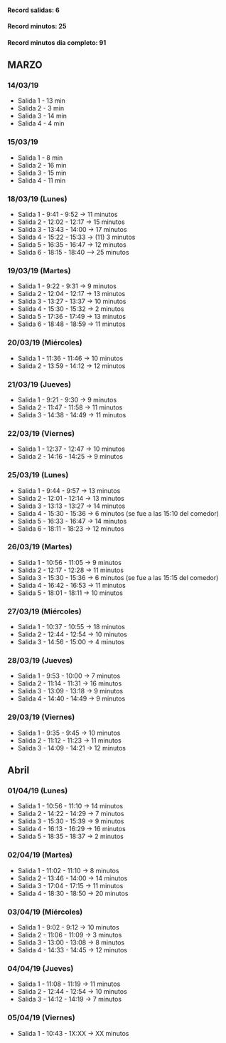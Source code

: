 #### Record salidas: 6
#### Record minutos: 25
#### Record minutos dia completo: 91

## MARZO
### 14/03/19
* Salida 1 - 13 min
* Salida 2 - 3 min
* Salida 3 - 14 min
* Salida 4 - 4 min

### 15/03/19
* Salida 1 - 8 min
* Salida 2 - 16 min
* Salida 3 - 15 min
* Salida 4 - 11 min

### 18/03/19 (Lunes)
* Salida 1 - 9:41 - 9:52 -> 11 minutos
* Salida 2 - 12:02 - 12:17 -> 15 minutos
* Salida 3 - 13:43 - 14:00 -> 17 minutos
* Salida 4 - 15:22 - 15:33 -> (11) 3 minutos
* Salida 5 - 16:35 - 16:47 -> 12 minutos
* Salida 6 - 18:15 - 18:40 --> 25 minutos

### 19/03/19 (Martes)
* Salida 1 - 9:22 - 9:31 -> 9 minutos
* Salida 2 - 12:04 - 12:17 -> 13 minutos
* Salida 3 - 13:27 - 13:37 -> 10 minutos
* Salida 4 - 15:30 - 15:32 -> 2 minutos
* Salida 5 - 17:36 - 17:49 -> 13 minutos
* Salida 6 - 18:48 - 18:59 -> 11 minutos

### 20/03/19 (Miércoles)
* Salida 1 - 11:36 - 11:46 -> 10 minutos
* Salida 2 - 13:59 - 14:12 -> 12 minutos

### 21/03/19 (Jueves)
* Salida 1 - 9:21 - 9:30 -> 9 minutos
* Salida 2 - 11:47 - 11:58 -> 11 minutos
* Salida 3 - 14:38 - 14:49 -> 11 minutos

### 22/03/19 (Viernes)
* Salida 1 - 12:37 - 12:47 -> 10 minutos
* Salida 2 - 14:16 - 14:25 -> 9 minutos

### 25/03/19 (Lunes)
* Salida 1 - 9:44 - 9:57 -> 13 minutos
* Salida 2 - 12:01 - 12:14 -> 13 minutos
* Salida 3 - 13:13 - 13:27 -> 14 minutos
* Salida 4 - 15:30 - 15:36 -> 6 minutos (se fue a las 15:10 del comedor)
* Salida 5 - 16:33 - 16:47 -> 14 minutos
* Salida 6 - 18:11 - 18:23 -> 12 minutos

### 26/03/19 (Martes)
* Salida 1 - 10:56 - 11:05 -> 9 minutos
* Salida 2 - 12:17 - 12:28 -> 11 minutos
* Salida 3 - 15:30 - 15:36 -> 6 minutos (se fue a las 15:15 del comedor)
* Salida 4 - 16:42 - 16:53 -> 11 minutos
* Salida 5 - 18:01 - 18:11 -> 10 minutos

### 27/03/19 (Miércoles)
* Salida 1 - 10:37 - 10:55 -> 18 minutos
* Salida 2 - 12:44 - 12:54 -> 10 minutos
* Salida 3 - 14:56 - 15:00 -> 4 minutos

### 28/03/19 (Jueves)
* Salida 1 - 9:53 - 10:00 -> 7 minutos
* Salida 2 - 11:14 - 11:31 -> 16 minutos
* Salida 3 - 13:09 - 13:18 -> 9 minutos
* Salida 4 - 14:40 - 14:49 -> 9 minutos

### 29/03/19 (Viernes)
* Salida 1 - 9:35 - 9:45 -> 10 minutos
* Salida 2 - 11:12 - 11:23 -> 11 minutos
* Salida 3 - 14:09 - 14:21 -> 12 minutos


## Abril

### 01/04/19 (Lunes)
* Salida 1 - 10:56 - 11:10 -> 14 minutos
* Salida 2 - 14:22 - 14:29 -> 7 minutos
* Salida 3 - 15:30 - 15:39 -> 9 minutos
* Salida 4 - 16:13 - 16:29 -> 16 minutos
* Salida 5 - 18:35 - 18:37 -> 2 minutos

### 02/04/19 (Martes)
* Salida 1 - 11:02 - 11:10 -> 8 minutos
* Salida 2 - 13:46 - 14:00 -> 14 minutos
* Salida 3 - 17:04 - 17:15 -> 11 minutos
* Salida 4 - 18:30 - 18:50 -> 20 minutos

### 03/04/19 (Miércoles)
* Salida 1 - 9:02 - 9:12 -> 10 minutos
* Salida 2 - 11:06 - 11:09 -> 3 minutos
* Salida 3 - 13:00 - 13:08 -> 8 minutos
* Salida 4 - 14:33 - 14:45 -> 12 minutos

### 04/04/19 (Jueves)
* Salida 1 - 11:08 - 11:19 -> 11 minutos
* Salida 2 - 12:44 - 12:54 -> 10 minutos
* Salida 3 - 14:12 - 14:19 -> 7 minutos

### 05/04/19 (Viernes)
* Salida 1 - 10:43 - 1X:XX -> XX minutos
